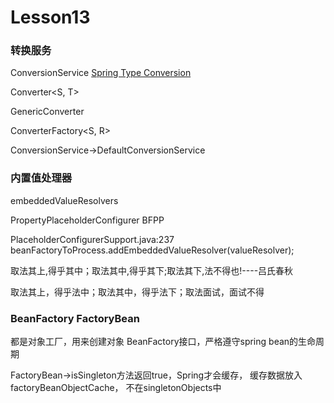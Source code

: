 # Lesson13

### 转换服务

ConversionService
[Spring Type Conversion](https://docs.spring.io/spring-framework/docs/current/reference/html/core.html#core-convert)

Converter<S, T>

GenericConverter

ConverterFactory<S, R>

ConversionService->DefaultConversionService


### 内置值处理器

embeddedValueResolvers

PropertyPlaceholderConfigurer BFPP

PlaceholderConfigurerSupport.java:237
beanFactoryToProcess.addEmbeddedValueResolver(valueResolver);


取法其上,得乎其中；取法其中,得乎其下;取法其下,法不得也!----吕氏春秋

取法其上，得乎法中；取法其中，得乎法下；取法面试，面试不得

### BeanFactory FactoryBean

都是对象工厂，用来创建对象
BeanFactory接口，严格遵守spring bean的生命周期


FactoryBean->isSingleton方法返回true，Spring才会缓存，
缓存数据放入factoryBeanObjectCache，
不在singletonObjects中

